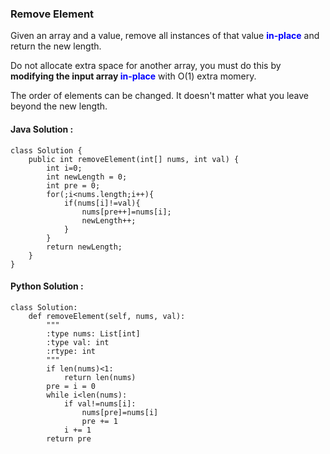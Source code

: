 ### Remove Element

Given an array and a value, remove all instances of that value **<font color='blue'>in-place</font>** and return the new length.

Do not allocate extra space for another array, you must do this by **modifying the input array <font color='blue'>in-place</font>** with O(1) extra momery.

The order of elements can be changed. It doesn't matter what you leave beyond the new length.

#### Java Solution :

	class Solution {
	    public int removeElement(int[] nums, int val) {
	        int i=0;
	        int newLength = 0;
	        int pre = 0;
	        for(;i<nums.length;i++){
	            if(nums[i]!=val){
	                nums[pre++]=nums[i];
	                newLength++;
	            }
	        }
	        return newLength;
	    }
	}


#### Python Solution :

	class Solution:
	    def removeElement(self, nums, val):
	        """
	        :type nums: List[int]
	        :type val: int
	        :rtype: int
	        """
	        if len(nums)<1:
		        return len(nums)
	        pre = i = 0
	        while i<len(nums):
	            if val!=nums[i]:
	                nums[pre]=nums[i]
	                pre += 1
	            i += 1
	        return pre